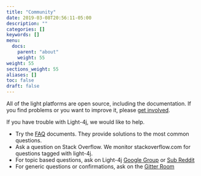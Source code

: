 ```yaml
---
title: "Community"
date: 2019-03-08T20:56:11-05:00
description: ""
categories: []
keywords: []
menu:
  docs:
    parent: "about"
    weight: 55
weight: 55
sections_weight: 55
aliases: []
toc: false
draft: false
---
```


All of the light platforms are open source, including the documentation. If you find problems or you want to improve it, please [get involved][]. 

If you have trouble with Light-4j, we would like to help. 

* Try the [FAQ][] documents. They provide solutions to the most common questions. 
* Ask a question on Stack Overflow. We monitor stackoverflow.com for questions tagged with light-4j.
* For topic based questions, ask on Light-4j [Google Group][] or [Sub Reddit][]
* For generic questions or confirmations, ask on the [Gitter Room]

[get involved]: /contribute/
[FAQ]: /faq/
[Google Group]: https://groups.google.com/forum/#!forum/light-4j
[Gitter Room]: https://gitter.im/networknt/light-4j
[Sub Reddit]: https://www.reddit.com/r/lightapi/